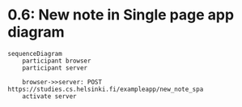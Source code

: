 # 0.6: New note in Single page app diagram
```mermaid
sequenceDiagram
    participant browser
    participant server

    browser->>server: POST https://studies.cs.helsinki.fi/exampleapp/new_note_spa
    activate server

```
